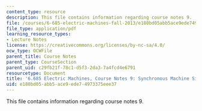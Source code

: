 ```yaml
---
content_type: resource
description: This file contains information regarding course notes 9.
file: /courses/6-685-electric-machines-fall-2013/e180bd05abb5ace9ede74973375eee37_MIT6_685F13_chapter9.pdf
file_type: application/pdf
learning_resource_types:
- Lecture Notes
license: https://creativecommons.org/licenses/by-nc-sa/4.0/
ocw_type: OCWFile
parent_title: Course Notes
parent_type: CourseSection
parent_uid: c29fb21f-78c1-d5f3-2da3-7a4fcd4e6791
resourcetype: Document
title: '6.685 Electric Machines, Course Notes 9: Synchronous Machine Simulation Models'
uid: e180bd05-abb5-ace9-ede7-4973375eee37
---
```

This file contains information regarding course notes 9.